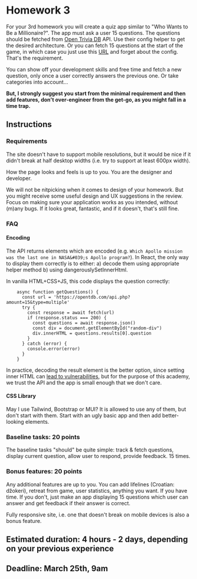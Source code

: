 # Homework 3

For your 3rd homework you will create a quiz app similar to "Who Wants to Be a Millionaire?". The app must ask a user 15 questions. The questions should be fetched from [Open Trivia DB](https://opentdb.com/api.php?amount=15&type=multiple) API. Use their config helper to get the desired architecture. Or you can fetch 15 questions at the start of the game, in which case you just use this [URL](https://opentdb.com/api.php?amount=15) and forget about the config. That's the requirement.

You can show off your development skills and free time and fetch a new question, only once a user correctly answers the previous one. Or take categories into account...

**But, I strongly suggest you start from the minimal requirement and then add features, don't over-engineer from the get-go, as you might fall in a time trap.**

## Instructions

### Requirements

The site doesn't have to support mobile resolutions, but it would be nice if it didn't break at half desktop widths (i.e. try to support at least 600px width).

How the page looks and feels is up to you. You are the designer and developer.

We will not be nitpicking when it comes to design of your homework. But you might receive some useful design and UX suggestions in the review. Focus on making sure your application works as you intended, without (m)any bugs. If it looks great, fantastic, and if it doesn't, that's still fine.

### FAQ

#### Encoding

The API returns elements which are encoded (e.g. `Which Apollo mission was the last one in NASA&#039;s Apollo program?`). In React, the only way to display them correctly is to either: a) decode them using appropriate helper method b) using dangerouslySetInnerHtml.

In vanilla HTML+CSS+JS, this code displays the question correctly:

```
    async function getQuestions() {
      const url = 'https://opentdb.com/api.php?amount=15&type=multiple'
      try {
        const response = await fetch(url)
        if (response.status === 200) {
          const questions = await response.json()
          const div = document.getElementById("random-div")
          div.innerHTML = questions.results[0].question
        }
      } catch (error) {
        console.error(error)
      }
    }
```

In practice, decoding the result element is the better option, since setting inner HTML can [lead to vulnerabilities](https://blog.logrocket.com/using-dangerouslysetinnerhtml-react-application/), but for the purpose of this academy, we trust the API and the app is small enough that we don't care.

#### CSS Library

May I use Tailwind, Bootstrap or MUI? It is allowed to use any of them, but don't start with them. Start with an ugly basic app and then add better-looking elements.

### Baseline tasks: 20 points

The baseline tasks "should" be quite simple: track & fetch questions, display current question, allow user to respond, provide feedback. 15 times.

### Bonus features: 20 points

Any additional features are up to you. You can add lifelines (Croatian: džokeri), retreat from game, user statistics, anything you want. If you have time. If you don't, just make an app displaying 15 questions which user can answer and get feedback if their answer is correct.

Fully responsive site, i.e. one that doesn't break on mobile devices is also a bonus feature.

## Estimated duration: 4 hours - 2 days, depending on your previous experience
## Deadline: March 25th, 9am
